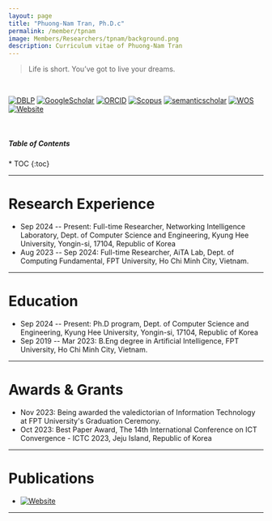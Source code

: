 ```yaml
---
layout: page
title: "Phuong-Nam Tran, Ph.D.c"
permalink: /member/tpnam
image: Members/Researchers/tpnam/background.png
description: Curriculum vitae of Phuong-Nam Tran
---
```


> Life is short. You’ve got to live your dreams.

<br>

[![DBLP](https://img.shields.io/badge/DBLP-004F9F?style=flat-square&logo=dblp)](https://dblp.uni-trier.de/pid/176/9582-1.html) 
[![GoogleScholar](https://img.shields.io/badge/Google%20Scholar-4285F4?style=flat-square&logo=Google+Scholar&logoColor=white)](https://scholar.google.com/citations?user=NKbwDD8AAAAJ) 
[![ORCID](https://img.shields.io/badge/ORCID-A6CE39?style=flat-square&logo=ORCID&logoColor=white)](https://orcid.org/0009-0009-6551-9106) 
[![Scopus](https://img.shields.io/badge/Scopus%20Author%20ID-E9711C?style=flat-square&logo=Scopus&logoColor=white)](https://www.scopus.com/authid/detail.uri?authorId=57185035100&logoColor=white) 
[![semanticscholar](https://img.shields.io/badge/Semantic%20Scholar-336699?style=flat-square&logo=semantic+scholar&logoColor=white)](https://www.semanticscholar.org/author/Phuong-Nam-Tran/2280926816)
[![WOS](https://img.shields.io/badge/Web%20of%20Science-black?style=flat-square&logo=Clarivate&logoColor=white)](https://www.webofscience.com/wos/author/record/KIG-2009-2024) 
[![Website](https://img.shields.io/badge/-Personal%20Page-0C2E86?style=flat-square&logo=%2Fe%2F&logoColor=FFFFFF)](https://tpnam0901.github.io/)

<br>

<h5>Table of Contents</h5>
* TOC
{:toc}

***

Research Experience
============
* Sep 2024 -- Present: Full-time Researcher, Networking Intelligence Laboratory, Dept. of Computer Science and Engineering, Kyung Hee University, Yongin-si, 17104, Republic of Korea
* Aug 2023 -- Sep 2024: Full-time Researcher, AiTA Lab, Dept. of Computing Fundamental, FPT University, Ho Chi Minh City, Vietnam.

***

Education
============
* Sep 2024 -- Present: Ph.D program, Dept. of Computer Science and Engineering, Kyung Hee University, Yongin-si, 17104, Republic of Korea
* Sep 2019 -- Mar 2023: B.Eng degree in Artificial Intelligence, FPT University, Ho Chi Minh City, Vietnam.

***

Awards & Grants
============
* Nov 2023: Being awarded the valedictorian of Information Technology at FPT University's Graduation Ceremony.
* Oct 2023: Best Paper Award, The 14th International Conference on ICT Convergence - ICTC 2023, Jeju Island, Republic of Korea

***

Publications
============
* [![Website](https://img.shields.io/badge/-Personal%20Page-0C2E86?style=flat-square&logo=%2Fe%2F&logoColor=FFFFFF)](https://tpnam0901.github.io/)
***

